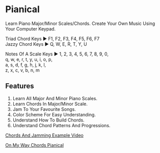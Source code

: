 # Pianical
Learn Piano Major/Minor Scales/Chords. Create Your Own Music Using Your Computer Keypad.

Triad Chord Keys ► F1, F2, F3, F4, F5, F6, F7<br>
Jazzy Chord Keys ►  Q,  W,  E,  R,  T,  Y,  U

Notes Of A Scale Keys ► 1, 2, 3, 4, 5, 6, 7, 8, 9, 0, <br>
                        q, w, e, r, t, y, u, i, o, p,<br>
                        a, s, d, f, g, h, j, k, l,<br>
                        z, x, c, v, b, n, m<br>
                        
## Features
1. Learn All Major And Minor Piano Scales.
2. Learn Chords In Major/Minor Scale.
3. Jam To Your Favourite Songs.
4. Color Scheme For Easy Understanding.
5. Understand How To Build Chords.
6. Understand Chord Patterns And Progressions.

[Chords And Jamming Example Video](https://www.youtube.com/watch?v=B0TjbzHoWek)

[On My Way Chords Pianical](https://www.youtube.com/watch?v=z89nB4Fn2t8)
